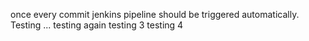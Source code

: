 once every commit jenkins pipeline should be triggered automatically.
Testing ...
testing again
testing 3
testing 4
